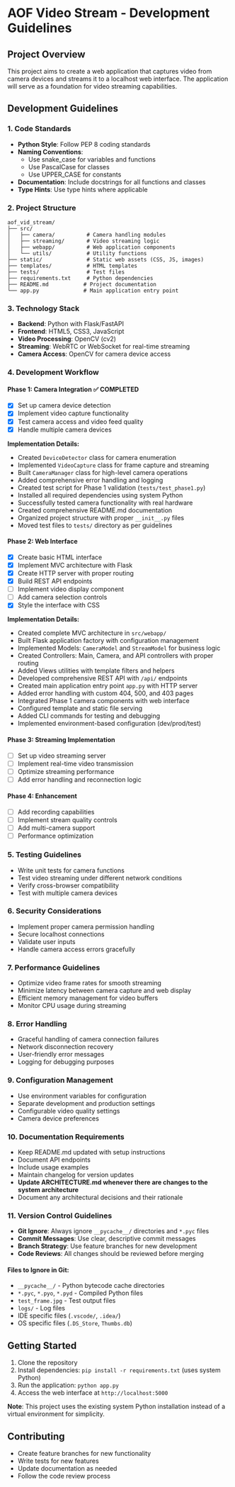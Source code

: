 # AOF Video Stream - Development Guidelines

## Project Overview
This project aims to create a web application that captures video from camera devices and streams it to a localhost web interface. The application will serve as a foundation for video streaming capabilities.

## Development Guidelines

### 1. Code Standards
- **Python Style**: Follow PEP 8 coding standards
- **Naming Conventions**: 
  - Use snake_case for variables and functions
  - Use PascalCase for classes
  - Use UPPER_CASE for constants
- **Documentation**: Include docstrings for all functions and classes
- **Type Hints**: Use type hints where applicable

### 2. Project Structure
```
aof_vid_stream/
├── src/
│   ├── camera/          # Camera handling modules
│   ├── streaming/       # Video streaming logic
│   ├── webapp/          # Web application components
│   └── utils/           # Utility functions
├── static/              # Static web assets (CSS, JS, images)
├── templates/           # HTML templates
├── tests/               # Test files
├── requirements.txt     # Python dependencies
├── README.md           # Project documentation
└── app.py              # Main application entry point
```

### 3. Technology Stack
- **Backend**: Python with Flask/FastAPI
- **Frontend**: HTML5, CSS3, JavaScript
- **Video Processing**: OpenCV (cv2)
- **Streaming**: WebRTC or WebSocket for real-time streaming
- **Camera Access**: OpenCV for camera device access

### 4. Development Workflow

#### Phase 1: Camera Integration ✅ COMPLETED
- [x] Set up camera device detection
- [x] Implement video capture functionality
- [x] Test camera access and video feed quality
- [x] Handle multiple camera devices

**Implementation Details:**
- Created `DeviceDetector` class for camera enumeration
- Implemented `VideoCapture` class for frame capture and streaming
- Built `CameraManager` class for high-level camera operations
- Added comprehensive error handling and logging
- Created test script for Phase 1 validation (`tests/test_phase1.py`)
- Installed all required dependencies using system Python
- Successfully tested camera functionality with real hardware
- Created comprehensive README.md documentation
- Organized project structure with proper `__init__.py` files
- Moved test files to `tests/` directory as per guidelines

#### Phase 2: Web Interface
- [x] Create basic HTML interface
- [x] Implement MVC architecture with Flask
- [x] Create HTTP server with proper routing
- [x] Build REST API endpoints
- [ ] Implement video display component
- [ ] Add camera selection controls
- [x] Style the interface with CSS

**Implementation Details:**
- Created complete MVC architecture in `src/webapp/`
- Built Flask application factory with configuration management
- Implemented Models: `CameraModel` and `StreamModel` for business logic
- Created Controllers: Main, Camera, and API controllers with proper routing
- Added Views utilities with template filters and helpers
- Developed comprehensive REST API with `/api/` endpoints
- Created main application entry point `app.py` with HTTP server
- Added error handling with custom 404, 500, and 403 pages
- Integrated Phase 1 camera components with web interface
- Configured template and static file serving
- Added CLI commands for testing and debugging
- Implemented environment-based configuration (dev/prod/test)

#### Phase 3: Streaming Implementation
- [ ] Set up video streaming server
- [ ] Implement real-time video transmission
- [ ] Optimize streaming performance
- [ ] Add error handling and reconnection logic

#### Phase 4: Enhancement
- [ ] Add recording capabilities
- [ ] Implement stream quality controls
- [ ] Add multi-camera support
- [ ] Performance optimization

### 5. Testing Guidelines
- Write unit tests for camera functions
- Test video streaming under different network conditions
- Verify cross-browser compatibility
- Test with multiple camera devices

### 6. Security Considerations
- Implement proper camera permission handling
- Secure localhost connections
- Validate user inputs
- Handle camera access errors gracefully

### 7. Performance Guidelines
- Optimize video frame rates for smooth streaming
- Minimize latency between camera capture and web display
- Efficient memory management for video buffers
- Monitor CPU usage during streaming

### 8. Error Handling
- Graceful handling of camera connection failures
- Network disconnection recovery
- User-friendly error messages
- Logging for debugging purposes

### 9. Configuration Management
- Use environment variables for configuration
- Separate development and production settings
- Configurable video quality settings
- Camera device preferences

### 10. Documentation Requirements
- Keep README.md updated with setup instructions
- Document API endpoints
- Include usage examples
- Maintain changelog for version updates
- **Update ARCHITECTURE.md whenever there are changes to the system architecture**
- Document any architectural decisions and their rationale

### 11. Version Control Guidelines
- **Git Ignore**: Always ignore `__pycache__/` directories and `*.pyc` files
- **Commit Messages**: Use clear, descriptive commit messages
- **Branch Strategy**: Use feature branches for new development
- **Code Reviews**: All changes should be reviewed before merging

#### Files to Ignore in Git:
- `__pycache__/` - Python bytecode cache directories
- `*.pyc`, `*.pyo`, `*.pyd` - Compiled Python files
- `test_frame.jpg` - Test output files
- `logs/` - Log files
- IDE specific files (`.vscode/`, `.idea/`)
- OS specific files (`.DS_Store`, `Thumbs.db`)

## Getting Started
1. Clone the repository
2. Install dependencies: `pip install -r requirements.txt` (uses system Python)
3. Run the application: `python app.py`
4. Access the web interface at `http://localhost:5000`

**Note**: This project uses the existing system Python installation instead of a virtual environment for simplicity.

## Contributing
- Create feature branches for new functionality
- Write tests for new features
- Update documentation as needed
- Follow the code review process
